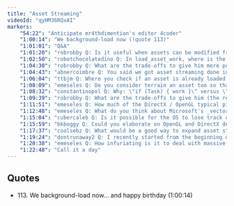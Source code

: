 ```yaml
---
title: "Asset Streaming"
videoId: "qyHM36RQxAI"
markers:
    "54:22": "Anticipate mr4thdimention's editor 4coder"
    "1:00:14": "We background-load now (!quote 113)"
    "1:01:01": "Q&A"
    "1:01:20": "robrobby Q: Is it useful when assets can be modified from outside (file on disk overwrite, maybe even in memory) and still work in-game? Is it now supported after an asset is loaded, as I could not see any callback to check if a file is modified, as your glazing speed refactoring was way too fast for me?"
    "1:02:50": "robotchocolatedino Q: In load_asset_work, where is the memory for the filenames stored?"
    "1:04:30": "robrobby Q: What are the trade-offs to give him more power forcing render pushes out of the rendering queue order?"
    "1:04:43": "abnercoimbre Q: You said we got asset streaming done in an hour, but do we need to do multiple passes on it? If so, why?"
    "1:06:04": "ttbjm Q: Where you check if an asset is already loaded or not, if an asset would take a very long time to load, would it check if it's loaded again to try to load the asset again? Not sure if that makes sense"
    "1:08:09": "emeseles Q: Do you consider terrain an asset too so that it can stream?"
    "1:08:32": "constantinopol Q: Why: \"if (Task) { work }\" versus \"if (!Task) return; work\"?"
    "1:09:39": "robrobby Q: What are the trade-offs to give him (the rendering queue) more power forcing render pushes out of the rendering queue order when it is multi-threaded so the rendering can be controlled more fine-tuned? You where thinking about that in the stream"
    "1:11:51": "emeseles Q: How much of the DirectX / OpenGL typical pipeline are you pre-emptively designing in to your code now?"
    "1:12:48": "emeseles Q: What do you think about Microsoft's _vectorcall as a calling convention for speed?"
    "1:15:04": "cubercaleb Q: Is it possible for the OS to lose track of memory that you ask for?"
    "1:15:59": "bkboggy Q: Could you elaborate on OpenGL and DirectX death?"
    "1:17:37": "coolsebz Q: What would be a good way to expand asset streaming to support increasing level of details? (What I'm thinking of is loading a smaller version of the asset first and then the bigger size resources)"
    "1:19:24": "dontrunaway2 Q: I recently started from the beginning of the series (on 13 atm). Do you suggest watching all of the Q&As or just going episode -> episode?"
    "1:20:38": "emeseles Q: How infuriating is it to deal with massive asset pipelines dealing with dozens of pieces of software on a large AAA project?"
    "1:22:48": "Call it a day"
---
```


## Quotes

* 113\. We background-load now... and happy birthday (1:00:14)
